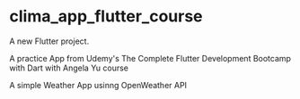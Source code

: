# clima_app_flutter_course

A new Flutter project.

A practice App from Udemy's The Complete Flutter Development Bootcamp with Dart with Angela Yu course

A simple Weather App usinng OpenWeather API
